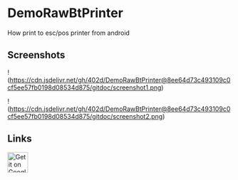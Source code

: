 # DemoRawBtPrinter
How print to esc/pos printer from android

## Screenshots

!(https://cdn.jsdelivr.net/gh/402d/DemoRawBtPrinter@8ee64d73c493109c0cf5ee57fb0198d08534d875/gitdoc/screenshot1.png)  

!(https://cdn.jsdelivr.net/gh/402d/DemoRawBtPrinter@8ee64d73c493109c0cf5ee57fb0198d08534d875/gitdoc/screenshot2.png)  

## Links

<a href="https://play.google.com/store/apps/details?id=ru.a402d.demorawbt" target="_blank"><img src="https://play.google.com/intl/en_us/badges/images/badge_new.png" alt="Get it on Google Play" height="46"></a>
